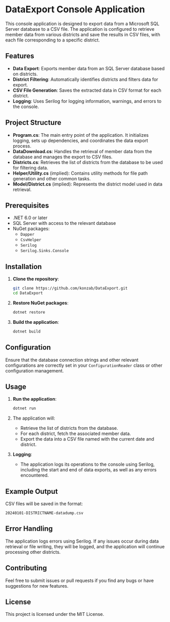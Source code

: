 # DataExport Console Application

This console application is designed to export data from a Microsoft SQL Server database to a CSV file. The application is configured to retrieve member data from various districts and save the results in CSV files, with each file corresponding to a specific district.

## Features

- **Data Export**: Exports member data from an SQL Server database based on districts.
- **District Filtering**: Automatically identifies districts and filters data for export.
- **CSV File Generation**: Saves the extracted data in CSV format for each district.
- **Logging**: Uses Serilog for logging information, warnings, and errors to the console.

## Project Structure

- **Program.cs**: The main entry point of the application. It initializes logging, sets up dependencies, and coordinates the data export process.
- **DataDownload.cs**: Handles the retrieval of member data from the database and manages the export to CSV files.
- **Districts.cs**: Retrieves the list of districts from the database to be used for filtering data.
- **Helper/Utility.cs** (implied): Contains utility methods for file path generation and other common tasks.
- **Model/District.cs** (implied): Represents the district model used in data retrieval.

## Prerequisites

- .NET 6.0 or later
- SQL Server with access to the relevant database
- NuGet packages:
  - `Dapper`
  - `CsvHelper`
  - `Serilog`
  - `Serilog.Sinks.Console`

## Installation

1. **Clone the repository**:
   ```bash
   git clone https://github.com/konzab/DataExport.git
   cd DataExport
   ```

2. **Restore NuGet packages**:
   ```bash
   dotnet restore
   ```

3. **Build the application**:
   ```bash
   dotnet build
   ```

## Configuration

Ensure that the database connection strings and other relevant configurations are correctly set in your `ConfigurationReader` class or other configuration management.

## Usage

1. **Run the application**:
   ```bash
   dotnet run
   ```

2. The application will:
   - Retrieve the list of districts from the database.
   - For each district, fetch the associated member data.
   - Export the data into a CSV file named with the current date and district.

3. **Logging**:
   - The application logs its operations to the console using Serilog, including the start and end of data exports, as well as any errors encountered.

## Example Output

CSV files will be saved in the format:
```
20240101-DISTRICTNAME-datadump.csv
```

## Error Handling

The application logs errors using Serilog. If any issues occur during data retrieval or file writing, they will be logged, and the application will continue processing other districts.

## Contributing

Feel free to submit issues or pull requests if you find any bugs or have suggestions for new features.

## License

This project is licensed under the MIT License.

